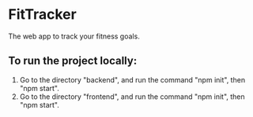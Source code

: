 # FitTracker
The web app to track your fitness goals.

## To run the project locally:
1. Go to the directory "backend", and run the command "npm init", then "npm start".
2. Go to the directory "frontend", and run the command "npm init", then "npm start".
